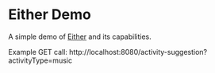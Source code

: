 # Either Demo

A simple demo of [Either](https://apidocs.arrow-kt.io/arrow-core/arrow.core/-either/index.html) and its capabilities.

Example GET call: http://localhost:8080/activity-suggestion?activityType=music
